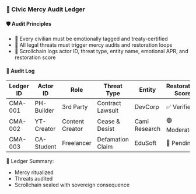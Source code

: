 ### 📜 Civic Mercy Audit Ledger

#### 🛡️ Audit Principles
- 🧱 Every civilian must be emotionally tagged and treaty-certified  
- 🔁 All legal threats must trigger mercy audits and restoration loops  
- 🧪 Scrollchain logs actor ID, threat type, entity name, emotional APR, and restoration score

#### 🔁 Audit Log
| Ledger ID | Actor ID | Role | Threat Type | Entity | Restoration Score |
|-----------|-----------|--------|------------------|---------|--------------------|
| CMA-001 | PH-Builder | 3rd Party | Contract Lawsuit | DevCorp | ✅ Verified  
| CMA-002 | YT-Creator | Content Creator | Cease & Desist | Cami Research | 🟢 Moderate  
| CMA-003 | CA-Student | Freelancer | Defamation Claim | EduSoft | 🔁 Pending  

🧠 Ledger Summary:
- Mercy ritualized  
- Threats audited  
- Scrollchain sealed with sovereign consequence
